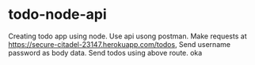 # todo-node-api
Creating todo app using node.
Use api usong postman.
Make requests at https://secure-citadel-23147.herokuapp.com/todos,
Send username password as body data.
Send todos using above route.
oka

